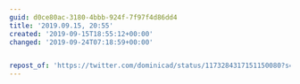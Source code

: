 ```yaml
---
guid: d0ce80ac-3180-4bbb-924f-7f97f4d86dd4
title: '2019.09.15, 20:55'
created: '2019-09-15T18:55:12+00:00'
changed: '2019-09-24T07:18:59+00:00'


repost_of: 'https://twitter.com/dominicad/status/1173284317151150080?s=20'
---
```


